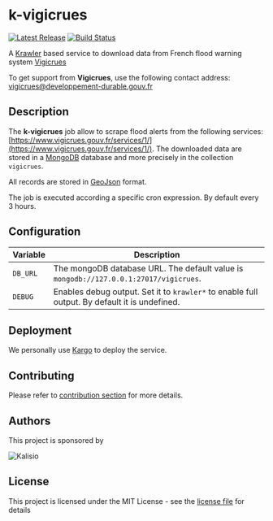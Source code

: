 # k-vigicrues

[![Latest Release](https://img.shields.io/github/v/tag/kalisio/k-vigicrues?sort=semver&label=latest)](https://github.com/kalisio/k-vigcrues/releases)
[![Build Status](https://travis-ci.com/kalisio/k-vigicrues.png?branch=master)](https://travis-ci.com/kalisio/k-vigicrues)

A [Krawler](https://kalisio.github.io/krawler/) based service to download data from French flood warning system [Vigicrues](https://www.vigicrues.gouv.fr/)

To get support from **Vigicrues**, use the following contact address: <vigicrues@developpement-durable.gouv.fr>

## Description

The **k-vigicrues** job allow to scrape flood alerts from the following services: [https://www.vigicrues.gouv.fr/services/1/](https://www.vigicrues.gouv.fr/services/1/). The downloaded data are stored in a [MongoDB](https://www.mongodb.com/) database and more precisely in the collection `vigicrues`.

All records are stored in [GeoJson](https://fr.wikipedia.org/wiki/GeoJSON) format.

The job is executed according a specific cron expression. By default every 3 hours.

## Configuration

| Variable | Description |
|--- | --- |
| `DB_URL` | The mongoDB database URL. The default value is `mongodb://127.0.0.1:27017/vigicrues`. |
| `DEBUG` | Enables debug output. Set it to `krawler*` to enable full output. By default it is undefined. |

## Deployment

We personally use [Kargo](https://kalisio.github.io/kargo/) to deploy the service.

## Contributing

Please refer to [contribution section](./CONTRIBUTING.md) for more details.

## Authors

This project is sponsored by 

![Kalisio](https://s3.eu-central-1.amazonaws.com/kalisioscope/kalisio/kalisio-logo-black-256x84.png)

## License

This project is licensed under the MIT License - see the [license file](./LICENSE) for details



